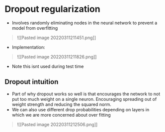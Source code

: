# Dropout regularization
- Involves randomly eliminating nodes in the neural network to prevent a model from overfitting 
>![[Pasted image 20220311211451.png]]
- Implementation:
>![[Pasted image 20220311211826.png]]
- Note this isnt used during test time

## Dropout intuition
- Part of why dropout works so well is that encourages the network to not put too much weight on a single neuron. Encouraging spreading out of weight strength and reducing the squared norm.
- We can also use different drop probabilities depending on layers in which we are more concerned about over fitting
>![[Pasted image 20220311212506.png]]